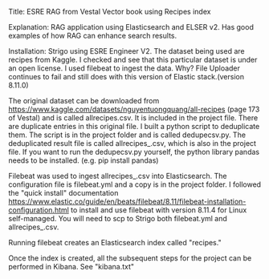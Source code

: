 Title: ESRE RAG from Vestal Vector book using Recipes index

Explanation:  RAG application using Elasticsearch and ELSER v2. Has good examples of how RAG can enhance search results.

Installation: Strigo using ESRE Engineer V2. 
The dataset being used are recipes from Kaggle. I checked and see that this particular dataset is under an open license. 
I used filebeat to ingest the data. Why? File Uploader continues to fail and still does with this version of Elastic stack.(version 8.11.0)

The original dataset can be downloaded from https://www.kaggle.com/datasets/nguyentuongquang/all-recipes
(page 173 of Vestal) and is called allrecipes.csv. It is included in the project file.
There are duplicate entries in this original file. I built a python script to deduplicate them.
The script is in the project folder and is called dedupecsv.py.  The deduplicated result file is called allrecipes_.csv, which is also in the project file.
If you want to run the dedupecsv.py yourself, the python library pandas needs to be installed. (e.g. pip install pandas)

Filebeat was used to ingest allrecipes_.csv into Elasticsearch. The configuration file is filebeat.yml and a copy is in the project folder. I followed the "quick install" documentation https://www.elastic.co/guide/en/beats/filebeat/8.11/filebeat-installation-configuration.html to install and use filebeat with version 8.11.4 for Linux self-managed. 
You will need to scp to Strigo both filebeat.yml and allrecipes_.csv.

Running filebeat creates an Elasticsearch index called "recipes."

Once the index is created, all the subsequent steps for the project can be performed in Kibana. See "kibana.txt"







